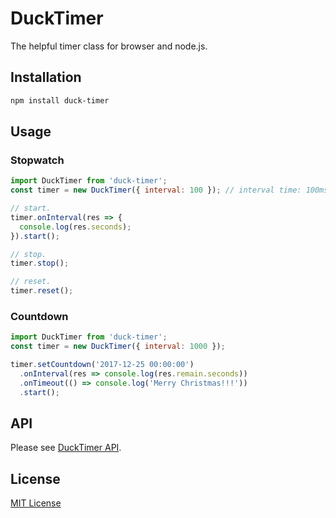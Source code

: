 # DuckTimer
The helpful timer class for browser and node.js.

## Installation
```sh
npm install duck-timer
```

## Usage
### Stopwatch
```js
import DuckTimer from 'duck-timer';
const timer = new DuckTimer({ interval: 100 }); // interval time: 100ms = 0.1sec.

// start.
timer.onInterval(res => {
  console.log(res.seconds);
}).start();

// stop.
timer.stop();

// reset.
timer.reset();
```

### Countdown
```js
import DuckTimer from 'duck-timer';
const timer = new DuckTimer({ interval: 1000 });

timer.setCountdown('2017-12-25 00:00:00')
  .onInterval(res => console.log(res.remain.seconds))
  .onTimeout(() => console.log('Merry Christmas!!!'))
  .start();
```

## API
Please see [DuckTimer API](https://github.com/archco/duck-timer/blob/master/doc/README.md).

## License
[MIT License](https://github.com/archco/duck-timer/blob/master/LICENSE)
